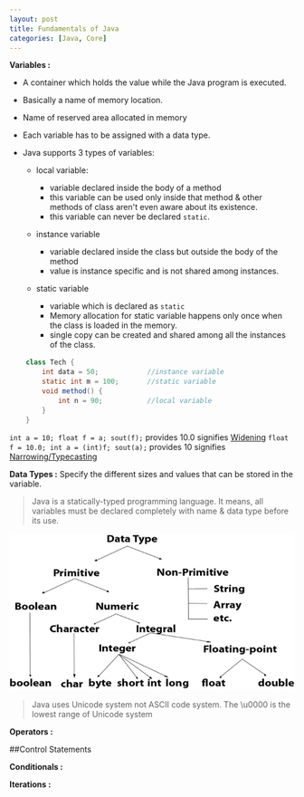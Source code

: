 ```yaml
---
layout: post
title: Fundamentals of Java
categories: [Java, Core]
---
```


**Variables :**
- A container which holds the value while the Java program is executed.
- Basically a name of memory location.
- Name of reserved area allocated in memory
- Each variable has to be assigned with a data type.
- Java supports 3 types of variables:

   - local variable:
      - variable declared inside the body of a method
      - this variable can be used only inside that method & other methods of class aren't even aware about its existence.
      - this variable can never be declared `static`.

   - instance variable
      - variable declared inside the class but outside the body of the method
      - value is instance specific and is not shared among instances.

   - static variable
      - variable which is declared as `static`
      - Memory allocation for static variable happens only once when the class is loaded in the memory.
      - single copy can be created and shared among all the instances of the class.

```java
    class Tech {  
        int data = 50;            //instance variable  
        static int m = 100;       //static variable  
        void method() {  
            int n = 90;           //local variable  
        }  
    }
```

`int a = 10; float f = a; sout(f);` provides 10.0 signifies <ins>Widening</ins>
`float f = 10.0; int a = (int)f; sout(a);` provides 10 signifies <ins>Narrowing/Typecasting</ins>     

**Data Types :**
Specify the different sizes and values that can be stored in the variable.

> Java is a statically-typed programming language. It means, all variables must be declared completely with name & data type before its use.

![Java Data Types](../assets/images/JF-1.png)

> Java uses Unicode system not ASCII code system.
> The \u0000 is the lowest range of Unicode system

**Operators :**

##Control Statements

**Conditionals :**

**Iterations :**
